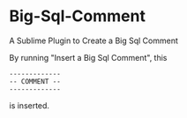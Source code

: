 # Big-Sql-Comment
A Sublime Plugin to Create a Big Sql Comment

By running "Insert a Big Sql Comment", this 



    -------------
    -- COMMENT --
    -------------

is inserted. 
